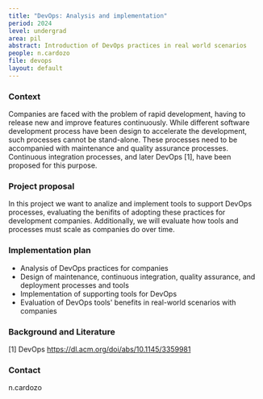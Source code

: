 ```yaml
---
title: "DevOps: Analysis and implementation"
period: 2024  
level: undergrad
area: pil
abstract: Introduction of DevOps practices in real world scenarios
people: n.cardozo
file: devops
layout: default
---
```


### Context

Companies are faced with the problem of rapid development, having to release new and improve features continuously. While different software development process have been design to accelerate the development, such processes cannot be stand-alone. These processes need to be accompanied with maintenance and quality assurance processes. Continuous integration processes, and later DevOps [1], have been proposed for this purpose.

### Project proposal

In this project we want to analize and implement tools to support DevOps processes, evaluating the benifits of adopting these practices for development companies. Additionally, we will evaluate how tools and processes must scale as companies do over time.

### Implementation plan

- Analysis of DevOps practices for companies
- Design of maintenance, continuous integration, quality assurance, and deployment processes and tools
- Implementation of supporting tools for DevOps
- Evaluation of DevOps tools' benefits in real-world scenarios with companies

### Background and Literature

[1] DevOps <https://dl.acm.org/doi/abs/10.1145/3359981>

### Contact

n.cardozo
